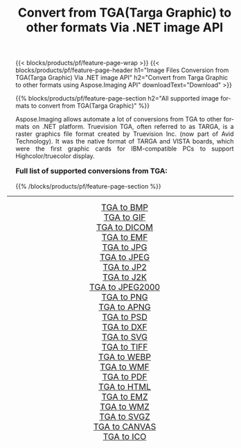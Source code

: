 ﻿---
title: Convert from TGA(Targa Graphic) to other formats Via .NET image API 
weight: 3920
url: /net/conversion/from/tga/ 
lang: en
langdirlevel: 2
locales: zh-hans,ja,it,ru,de,es,fr,nl,id,lt,pl,pt,vi,tr,ko,zh-hant,ar,hi,th,sv,cs,uk,he
description: Using Aspose.Imaging for .NET you can easily convert from TGA(Targa Graphic) to other formats
---

{{< blocks/products/pf/feature-page-wrap >}}
{{< blocks/products/pf/feature-page-header h1="Image Files Conversion from TGA(Targa Graphic) Via .NET image API" h2="Convert from Targa Graphic to other formats using Aspose.Imaging API" downloadText="Download" >}}


{{% blocks/products/pf/feature-page-section  h2="All supported image formats to convert from TGA(Targa Graphic)" %}}
<p align=justify>Aspose.Imaging allows automate a lot of conversions from TGA to other formats on .NET platform. Truevision TGA, often referred to as TARGA, is a raster graphics file format created by Truevision Inc. (now part of Avid Technology). It was the native format of TARGA and VISTA boards, which were the first graphic cards for IBM-compatible PCs to support Highcolor/truecolor display.</p>
<h3 style="margin-top:16px;">
Full list of supported conversions from TGA:
</h3>
{{% /blocks/products/pf/feature-page-section %}}
<div class="container-fluid productfamilypage bg-gray">
    <div class="convertypes bg-gray agp-content section">
        <div class="container">
		<hr style="margin-left:-20px;"/>
		<div class="row other-converters" style="gap: 10px;font-size: 19px;text-align:center;">
		    <div class='col-md-3 other-converter remove-lp remove-rp'><a href="/imaging/net/conversion/tga-to-bmp/" style="padding:15px;">TGA to BMP</a></div><div class='col-md-3 other-converter remove-lp remove-rp'><a href="/imaging/net/conversion/tga-to-gif/" style="padding:15px;">TGA to GIF</a></div><div class='col-md-3 other-converter remove-lp remove-rp'><a href="/imaging/net/conversion/tga-to-dicom/" style="padding:15px;">TGA to DICOM</a></div><div class='col-md-3 other-converter remove-lp remove-rp'><a href="/imaging/net/conversion/tga-to-emf/" style="padding:15px;">TGA to EMF</a></div><div class='col-md-3 other-converter remove-lp remove-rp'><a href="/imaging/net/conversion/tga-to-jpg/" style="padding:15px;">TGA to JPG</a></div><div class='col-md-3 other-converter remove-lp remove-rp'><a href="/imaging/net/conversion/tga-to-jpeg/" style="padding:15px;">TGA to JPEG</a></div><div class='col-md-3 other-converter remove-lp remove-rp'><a href="/imaging/net/conversion/tga-to-jp2/" style="padding:15px;">TGA to JP2</a></div><div class='col-md-3 other-converter remove-lp remove-rp'><a href="/imaging/net/conversion/tga-to-j2k/" style="padding:15px;">TGA to J2K</a></div><div class='col-md-3 other-converter remove-lp remove-rp'><a href="/imaging/net/conversion/tga-to-jpeg2000/" style="padding:15px;">TGA to JPEG2000</a></div><div class='col-md-3 other-converter remove-lp remove-rp'><a href="/imaging/net/conversion/tga-to-png/" style="padding:15px;">TGA to PNG</a></div><div class='col-md-3 other-converter remove-lp remove-rp'><a href="/imaging/net/conversion/tga-to-apng/" style="padding:15px;">TGA to APNG</a></div><div class='col-md-3 other-converter remove-lp remove-rp'><a href="/imaging/net/conversion/tga-to-psd/" style="padding:15px;">TGA to PSD</a></div><div class='col-md-3 other-converter remove-lp remove-rp'><a href="/imaging/net/conversion/tga-to-dxf/" style="padding:15px;">TGA to DXF</a></div><div class='col-md-3 other-converter remove-lp remove-rp'><a href="/imaging/net/conversion/tga-to-svg/" style="padding:15px;">TGA to SVG</a></div><div class='col-md-3 other-converter remove-lp remove-rp'><a href="/imaging/net/conversion/tga-to-tiff/" style="padding:15px;">TGA to TIFF</a></div><div class='col-md-3 other-converter remove-lp remove-rp'><a href="/imaging/net/conversion/tga-to-webp/" style="padding:15px;">TGA to WEBP</a></div><div class='col-md-3 other-converter remove-lp remove-rp'><a href="/imaging/net/conversion/tga-to-wmf/" style="padding:15px;">TGA to WMF</a></div><div class='col-md-3 other-converter remove-lp remove-rp'><a href="/imaging/net/conversion/tga-to-pdf/" style="padding:15px;">TGA to PDF</a></div><div class='col-md-3 other-converter remove-lp remove-rp'><a href="/imaging/net/conversion/tga-to-html/" style="padding:15px;">TGA to HTML</a></div><div class='col-md-3 other-converter remove-lp remove-rp'><a href="/imaging/net/conversion/tga-to-emz/" style="padding:15px;">TGA to EMZ</a></div><div class='col-md-3 other-converter remove-lp remove-rp'><a href="/imaging/net/conversion/tga-to-wmz/" style="padding:15px;">TGA to WMZ</a></div><div class='col-md-3 other-converter remove-lp remove-rp'><a href="/imaging/net/conversion/tga-to-svgz/" style="padding:15px;">TGA to SVGZ</a></div><div class='col-md-3 other-converter remove-lp remove-rp'><a href="/imaging/net/conversion/tga-to-canvas/" style="padding:15px;">TGA to CANVAS</a></div><div class='col-md-3 other-converter remove-lp remove-rp'><a href="/imaging/net/conversion/tga-to-ico/" style="padding:15px;">TGA to ICO</a></div>
                </div>
        </div>
    </div>
</div>
<br/>

